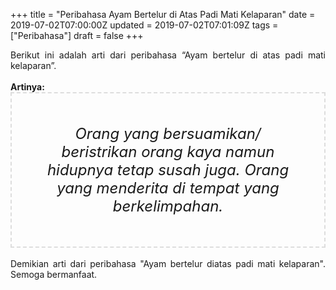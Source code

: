 +++
title = "Peribahasa Ayam Bertelur di Atas Padi Mati Kelaparan"
date = 2019-07-02T07:00:00Z
updated = 2019-07-02T07:01:09Z
tags = ["Peribahasa"]
draft = false
+++

<div dir="ltr" style="text-align: left;" trbidi="on"><div style="text-align: justify;">Berikut ini adalah arti dari peribahasa “Ayam bertelur di atas padi mati kelaparan”.</div><br /><div style="text-align: justify;"><b>Artinya:</b></div><div style="border: 2px dashed #ddd; font-size: 24px; height: auto; margin: 0 auto; padding: 50px; text-align: center; width: auto;"><i>Orang yang bersuamikan/ beristrikan orang kaya namun hidupnya tetap susah juga. Orang yang menderita di tempat yang berkelimpahan.</i></div><div style="text-align: justify;"><br /></div><div style="text-align: justify;">Demikian arti dari peribahasa "Ayam bertelur diatas padi mati kelaparan". Semoga bermanfaat.</div></div>
